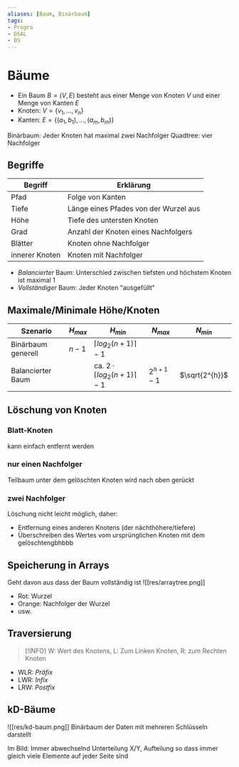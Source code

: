 ```yaml
---
aliases: [Baum, Binärbaum]
tags:
- Progra
- DSAL
- DS
---
```

# Bäume
- Ein Baum $B=(V,E)$  besteht aus einer Menge von Knoten $V$ und einer Menge von Kanten $E$
- Knoten: $V=\{v_1,...,v_n\}$
- Kanten: $E=\{(a_1,b_1),...,(a_m,b_m)\}$

Binärbaum: Jeder Knoten hat maximal zwei Nachfolger
Quadtree: vier Nachfolger

## Begriffe
| Begriff        | Erklärung                             |
| -------------- | ------------------------------------- |
| Pfad           | Folge von Kanten                      |
| Tiefe          | Länge eines Pfades von der Wurzel aus |
| Höhe           | Tiefe des untersten Knoten            |
| Grad           | Anzahl der Knoten eines Nachfolgers   |
| Blätter        | Knoten ohne Nachfolger                |
| innerer Knoten | Knoten mit Nachfolger                 | 

- *Balancierter* Baum: Unterschied zwischen tiefsten und höchstem Knoten ist maximal 1
- *Vollständiger* Baum: Jeder Knoten "ausgefüllt"

## Maximale/Minimale Höhe/Knoten
| Szenario           | $H_{max}$ | $H_{min}$                               | $N_{max}$   | $N_{min}$      |
| ------------------ | --------- | --------------------------------------- | ----------- | -------------- |
| Binärbaum generell | $n-1$     | $\lceil log_{2}(n+1)\rceil-1$           |             |                |
| Balancierter Baum  |           | ca. $2\cdot\lceil log_{2}(n+1)\rceil-1$ | $2^{h+1}-1$ | $\sqrt{2^{h}}$ |

## Löschung von Knoten
### Blatt-Knoten
kann einfach entfernt werden

### nur einen Nachfolger
Teilbaum unter dem gelöschten Knoten wird nach oben gerückt

### zwei Nachfolger
Löschung nicht leicht möglich, daher:
- Entfernung eines anderen Knotens (der nächthöhere/tiefere)
- Überschreiben des Wertes vom ursprünglichen Knoten mit dem gelöschtengbhbbb

## Speicherung in Arrays
Geht davon aus dass der Baum vollständig ist
![[res/arraytree.png]]
- Rot: Wurzel
- Orange: Nachfolger der Wurzel
- usw.

## Traversierung
>[!INFO]
>W: Wert des Knotens, L: Zum Linken Knoten, R: zum Rechten Knoten
- WLR: *Präfix*
- LWR: *Infix*
- LRW: *Postfix*

## kD-Bäume
![[res/kd-baum.png]]
Binärbaum der Daten mit mehreren Schlüsseln darstellt

Im Bild: Immer abwechselnd Unterteilung X/Y, Aufteilung so dass immer gleich viele Elemente auf jeder Seite sind